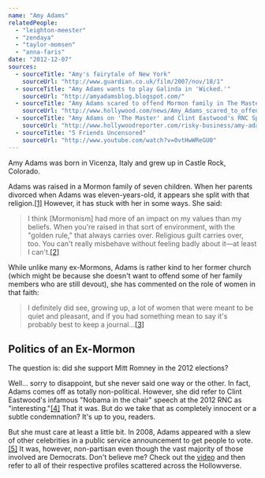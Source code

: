 ```yaml
---
name: "Amy Adams"
relatedPeople:
  - "leighton-meester"
  - "zendaya"
  - "taylor-momsen"
  - "anna-faris"
date: "2012-12-07"
sources:
  - sourceTitle: "Amy's fairytale of New York"
    sourceUrl: "http://www.guardian.co.uk/film/2007/nov/18/1"
  - sourceTitle: "Amy Adams wants to play Galinda in 'Wicked.'"
    sourceUrl: "http://amyadamsblog.blogspot.com/"
  - sourceTitle: "Amy Adams scared to offend Mormon family in The Master."
    sourceUrl: "http://www.hollywood.com/news/Amy_Adams_scared_to_offend_Mormon_family_in_The_Master/38159643"
  - sourceTitle: "Amy Adams on 'The Master' and Clint Eastwood's RNC Speech"
    sourceUrl: "http://www.hollywoodreporter.com/risky-business/amy-adams-master-clint-eastwood-rnc-369783"
  - sourceTitle: "5 Friends Uncensored"
    sourceUrl: "http://www.youtube.com/watch?v=0vtHwWReGU0"
---
```


Amy Adams was born in Vicenza, Italy and grew up in Castle Rock, Colorado.

Adams was raised in a Mormon family of seven children. When her parents divorced when Adams was eleven-years-old, it appears she split with that religion.<a class="source-citation" href="http://www.guardian.co.uk/film/2007/nov/18/1" title="Amy&apos;s fairytale of New York">[1]</a> However, it has stuck with her in some ways. She said:

>I think [Mormonism] had more of an impact on my values than my beliefs. When you're raised in that sort of environment, with the "golden rule," that always carries over. Religious guilt carries over, too. You can't really misbehave without feeling badly about it—at least I can't.<a class="source-citation" href="http://amyadamsblog.blogspot.com/" title="Amy Adams wants to play Galinda in &apos;Wicked.&apos;">[2]</a>

While unlike many ex-Mormons, Adams is rather kind to her former church (which might be because she doesn't want to offend some of her family members who are still devout), she has commented on the role of women in that faith:

>I definitely did see, growing up, a lot of women that were meant to be quiet and pleasant, and if you had something mean to say it's probably best to keep a journal…<a class="source-citation" href="http://www.hollywood.com/news/Amy_Adams_scared_to_offend_Mormon_family_in_The_Master/38159643" title="Amy Adams scared to offend Mormon family in The Master.">[3]</a>

## 

## Politics of an Ex-Mormon

The question is: did she support Mitt Romney in the 2012 elections?

Well… sorry to disappoint, but she never said one way or the other. In fact, Adams comes off as totally non-political. However, she did refer to Clint Eastwood's infamous "Nobama in the chair" speech at the 2012 RNC as "interesting."<a class="source-citation" href="http://www.hollywoodreporter.com/risky-business/amy-adams-master-clint-eastwood-rnc-369783" title="Amy Adams on &apos;The Master&apos; and Clint Eastwood&apos;s RNC Speech">[4]</a> That it was. But do we take that as completely innocent or a subtle condemnation? It's up to you, readers.

But she must care at least a little bit. In 2008, Adams appeared with a slew of other celebrities in a public service announcement to get people to vote.<a class="source-citation" href="http://www.youtube.com/watch?v=0vtHwWReGU0" title="5 Friends Uncensored">[5]</a> It was, however, non-partisan even though the vast majority of those involved are Democrats. Don't believe me? Check out the [video](http://www.youtube.com/watch?v=0vtHwWReGU0) and then refer to all of their respective profiles scattered across the Hollowverse.